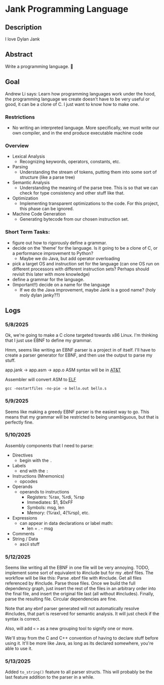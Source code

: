 # Jank Programming Language

## Description
I love Dylan Jank

## Abstract
Write a programming language. 🤯

## Goal
Andrew Li says: Learn how programming languages work under the hood, the programming language we create doesn't have to be very useful or good, it can be a clone of C. I just want to know how to make one.

### Restrictions
- No writing an interpreted language. More specifically, we must write our own compiler, and in the end produce executable machine code

### Overview
 - Lexical Analysis
   - Recognizing keywords, operators, constants, etc.
 - Parsing
   - Understanding the stream of tokens, putting them into some sort of structure (like a parse tree)
 - Semantic Analysis
   - Understanding the meaning of the parse tree. This is so that we can check for type consistency and other stuff like that.
 - Optimization
   - Implementing transparent optimizations to the code. For this project, this phase can be ignored. 
 - Machine Code Generation
   - Generating bytecode from our chosen instruction set. 

### Short Term Tasks:
 - figure out how to rigorously define a grammar. 
 - decide on the 'theme' for the language. Is it going to be a clone of C, or a performance improvement to Python? 
   - Maybe we do Java, but add operator overloading
 - pick a target OS and instruction set for the language (can one OS run on different processors with different instruction sets? Perhaps should revisit this later with more knowledge)
 - define a grammar for the language.  
 - (Important!!) decide on a name for the language
   - If we do the Java improvement, maybe Jank is a good name? (holy moly dylan janky??)

## Logs
### 5/8/2025
Ok, we're going to make a C clone targeted towards x86 Linux. I'm thinking that I just use EBNF to define my grammar. 

Hmm, seems like writing an EBNF parser is a project in of itself. I'll have to create a parser generator for EBNF, and then use the output to parse my stuff.

app.jank -> app.asm -> app.o
ASM syntax will be in [AT&T](https://en.wikipedia.org/wiki/X86_assembly_language#Syntax)

Assembler will convert ASM to [ELF](https://en.wikipedia.org/wiki/Executable_and_Linkable_Format)

`gcc -nostartfiles -no-pie -o bello.out bello.s`

### 5/9/2025
Seems like making a greedy EBNF parser is the easiest way to go. This means that my grammar will be restricted to being unambiguous, but that is perfectly fine. 

### 5/10/2025
Assembly components that I need to parse:
- Directives
  - begin with the `.`
- Labels
  - end with the `:`
- Instructions (Mnemonics)
  - opcodes
- Operands
  - operands to instructions
    - Registers: %rax, %rdi, %rsp
    - Immediates: $1, $0xFF
    - Symbols: msg, len
    - Memory: (%rax), 4(%rsp), etc.
- Expressions
  - can appear in data declarations or label math:
    - len = . - msg
- Comments
- String / Data
  - ascii stuff

### 5/12/2025
Seems like writing all the EBNF in one file will be very annoying. TODO, implement some sort of equivalent to #include but for my .ebnf files. The workflow will be like this: Parse .ebnf file with #include. Get all files referenced by #include. Parse those files. Once we build the full dependency graph, just insert the rest of the files in an arbitrary order into the final file, and insert the original file last (all without #includes). Finally, parse the resulting file. Circular dependencies are fine. 

Note that any ebnf parser generated will not automatically resolve #includes, that part is reserved for semantic analysis. It will just check if the syntax is correct. 

Also, will add `<` `>` as a new grouping tool to signify one or more. 

We'll stray from the C and C++ convention of having to declare stuff before using it. It'll be more like Java, as long as its declared somewhere, you're able to use it. 

### 5/13/2025
Added `to_string()` feature to all parser structs. This will probably be the last feature addition to the parser in a while. 